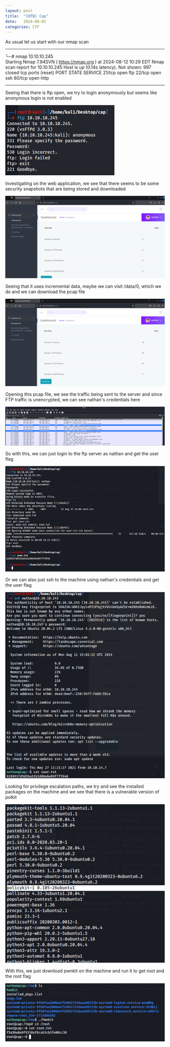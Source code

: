 ```yaml
---
layout: post
title:  "[HTB] Cap"
date:   2024-08-01
categories: CTF
---
```


As usual let us start with our nmap scan

---

└─# nmap 10.10.10.245    
Starting Nmap 7.94SVN ( https://nmap.org ) at 2024-08-12 10:29 EDT
Nmap scan report for 10.10.10.245
Host is up (0.14s latency).
Not shown: 997 closed tcp ports (reset)
PORT   STATE SERVICE
21/tcp open  ftp
22/tcp open  ssh
80/tcp open  http

---


Seeing that there is ftp open, we try to login anonymously but seems like anonymous login is not enabled

![alt text](/assets/uploads/htb-cap/image.png)

Investigating on the web application, we see that there seems to be some security snapshots that are being stored and downloaded

![alt text](/assets/uploads/htb-cap/image-1.png)

Seeing that it uses incremental data, maybe we can visit /data/0, which we do and we can download the pcap file

![alt text](/assets/uploads/htb-cap/image-2.png)

Opening this pcap file, we see the traffic being sent to the server and since FTP traffic is unencrypted, we can see nathan's credentials here

![alt text](/assets/uploads/htb-cap/image-3.png)

So with this, we can just login to the ftp server as nathan and get the user flag

![alt text](/assets/uploads/htb-cap/image-4.png)

Or we can also just ssh to the machine using nathan's credentials and get the user flag

![alt text](/assets/uploads/htb-cap/image-5.png)

Looking for privilege escalation paths, we try and see the installed packages on the machine and we see that there is a vulnerable version of polkit

![alt text](/assets/uploads/htb-cap/image-6.png)

With this, we just download pwnkit on the machine and run it to get root and the root flag

![alt text](/assets/uploads/htb-cap/image-7.png)